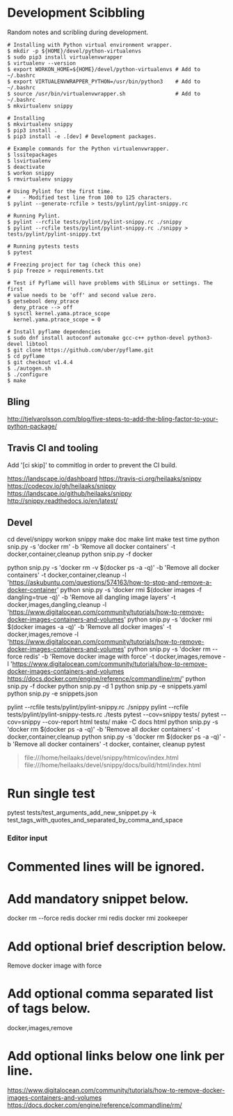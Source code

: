 # Development Scibbling

Random notes and scribling during development.


   ```
   # Installing with Python virtual environment wrapper.
   $ mkdir -p ${HOME}/devel/python-virtualenvs
   $ sudo pip3 install virtualenvwrapper
   $ virtualenv --version
   $ export WORKON_HOME=${HOME}/devel/python-virtualenvs # Add to ~/.bashrc
   $ export VIRTUALENVWRAPPER_PYTHON=/usr/bin/python3    # Add to ~/.bashrc
   $ source /usr/bin/virtualenvwrapper.sh                # Add to ~/.bashrc
   $ mkvirtualenv snippy
   ```

   ```
   # Installing
   $ mkvirtualenv snippy
   $ pip3 install .
   $ pip3 install -e .[dev] # Development packages.
   ```

   ```
   # Example commands for the Python virtualenvwrapper.
   $ lssitepackages
   $ lsvirtualenv
   $ deactivate
   $ workon snippy
   $ rmvirtualenv snippy
   ```

   ```
   # Using Pylint for the first time.
   #    - Modified test line from 100 to 125 characters.
   $ pylint --generate-rcfile > tests/pylint/pylint-snippy.rc
   ```

   ```
   # Running Pylint.
   $ pylint --rcfile tests/pylint/pylint-snippy.rc ./snippy
   $ pylint --rcfile tests/pylint/pylint-snippy.rc ./snippy > tests/pylint/pylint-snippy.txt
   ```

   ```
   # Running pytests tests
   $ pytest
   ```

   ```
   # Freezing project for tag (check this one)
   $ pip freeze > requirements.txt
   ```

   ```
   # Test if Pyflame will have problems with SELinux or settings. The first
   # value needs to be 'off' and second value zero.
   $ getsebool deny_ptrace
     deny_ptrace --> off
   $ sysctl kernel.yama.ptrace_scope
     kernel.yama.ptrace_scope = 0
   ```
   
   ```
   # Install pyflame dependencies
   $ sudo dnf install autoconf automake gcc-c++ python-devel python3-devel libtool
   $ git clone https://github.com/uber/pyflame.git
   $ cd pyflame
   $ git checkout v1.4.4
   $ ./autogen.sh
   $ ./configure
   $ make
   ```

## Bling

http://tjelvarolsson.com/blog/five-steps-to-add-the-bling-factor-to-your-python-package/

## Travis CI and tooling

Add '[ci skip]' to commitlog in order to prevent the CI build.

https://landscape.io/dashboard
https://travis-ci.org/heilaaks/snippy
https://codecov.io/gh/heilaaks/snippy
https://landscape.io/github/heilaaks/snippy
http://snippy.readthedocs.io/en/latest/

## Devel

cd devel/snippy
workon snippy
make doc
make lint
make test
time python snip.py -s 'docker rm' -b 'Remove all docker containers' -t docker,container,cleanup
python snip.py -f docker

python snip.py -s 'docker rm -v $(docker ps -a -q)' -b 'Remove all docker containers' -t docker,container,cleanup -l 'https://askubuntu.com/questions/574163/how-to-stop-and-remove-a-docker-container'
python snip.py -s 'docker rmi $(docker images -f dangling=true -q)' -b 'Remove all dangling image layers' -t docker,images,dangling,cleanup -l 'https://www.digitalocean.com/community/tutorials/how-to-remove-docker-images-containers-and-volumes'
python snip.py -s 'docker rmi $(docker images -a -q)' -b 'Remove all docker images' -t docker,images,remove -l 'https://www.digitalocean.com/community/tutorials/how-to-remove-docker-images-containers-and-volumes'
python snip.py -s 'docker rm --force redis' -b 'Remove docker image with force' -t docker,images,remove -l 'https://www.digitalocean.com/community/tutorials/how-to-remove-docker-images-containers-and-volumes https://docs.docker.com/engine/reference/commandline/rm/'
python snip.py -f docker
python snip.py -d 1
python snip.py -e snippets.yaml
python snip.py -e snippets.json

pylint --rcfile tests/pylint/pylint-snippy.rc ./snippy
pylint --rcfile tests/pylint/pylint-snippy-tests.rc ./tests
pytest --cov=snippy tests/
pytest --cov=snippy --cov-report html tests/
make -C docs html
python snip.py -s 'docker rm $(docker ps -a -q)' -b 'Remove all docker containers' -t docker,container,cleanup
python snip.py -s 'docker rm $(docker ps -a -q)' -b 'Remove all docker containers' -t docker, container, cleanup
pytest

   > file:///home/heilaaks/devel/snippy/htmlcov/index.html
   > file:///home/heilaaks/devel/snippy/docs/build/html/index.html

# Run single test
pytest tests/test_arguments_add_new_snippet.py -k test_tags_with_quotes_and_separated_by_comma_and_space

### Editor input
# Commented lines will be ignored.

# Add mandatory snippet below.
docker rm --force redis
docker rmi redis
docker rmi zookeeper

# Add optional brief description below.
Remove docker image with force

# Add optional comma separated list of tags below.
docker,images,remove

# Add optional links below one link per line.
https://www.digitalocean.com/community/tutorials/how-to-remove-docker-images-containers-and-volumes
https://docs.docker.com/engine/reference/commandline/rm/


